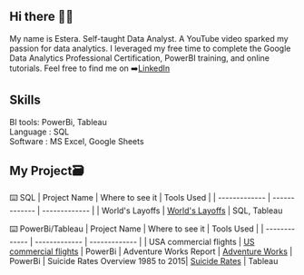 ## Hi there 🙋‍♀️
My name is Estera. Self-taught Data Analyst. A YouTube video sparked my passion for data analytics. I leveraged my free time to complete the Google Data Analytics Professional Certification, PowerBI training, and online tutorials. Feel free to find me on ➡️[LinkedIn](https://www.linkedin.com/in/estera-lasek/)


## **Skills**
BI tools: PowerBi, Tableau\
Language : SQL\
Software : MS Excel, Google Sheets

## **My Project**🗃️

⌨️ SQL
| Project Name  | Where to see it | Tools Used |
| ------------- | ------------- | ------------- |
| World's Layoffs  | [World's Layoffs](https://github.com/EsiaGB/worlds_layoffs)  | SQL, Tableau

⌨️ PowerBi/Tableau
| Project Name | Where to see it | Tools Used |
| ------------- | ------------- | ------------- |
| USA commercial flights | [US commercial flights](https://github.com/EsiaGB/Airlines) | PowerBi
| Adventure Works Report | [Adventure Works](https://github.com/EsiaGB/AdventureWorks) | PowerBi
| Suicide Rates Overview 1985 to 2015| [Suicide Rates](https://public.tableau.com/app/profile/estera.lasek/viz/Suicide_17116475929130/Dashboard1) | Tableau

